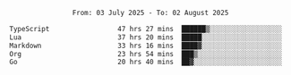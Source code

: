 <div align="center">
<p style="text-align: center;">
<!--START_SECTION:waka-->

```txt
From: 03 July 2025 - To: 02 August 2025

TypeScript                 47 hrs 27 mins  ██████▒░░░░░░░░░░░░░░░░░░   25.79 %
Lua                        37 hrs 20 mins  █████░░░░░░░░░░░░░░░░░░░░   20.29 %
Markdown                   33 hrs 16 mins  ████▓░░░░░░░░░░░░░░░░░░░░   18.08 %
Org                        23 hrs 54 mins  ███▒░░░░░░░░░░░░░░░░░░░░░   12.98 %
Go                         20 hrs 40 mins  ██▓░░░░░░░░░░░░░░░░░░░░░░   11.23 %
```

<!--END_SECTION:waka-->
</p>
</div>
